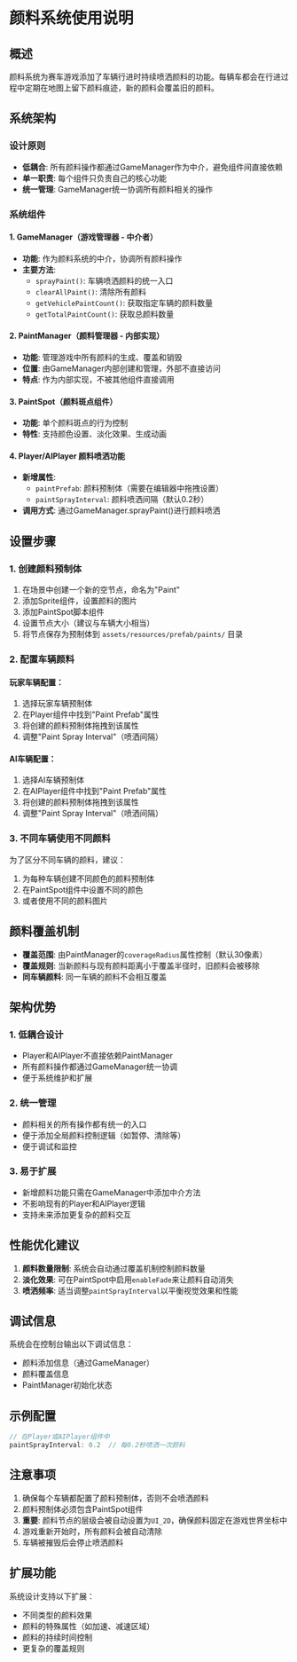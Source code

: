 # 颜料系统使用说明

## 概述

颜料系统为赛车游戏添加了车辆行进时持续喷洒颜料的功能。每辆车都会在行进过程中定期在地图上留下颜料痕迹，新的颜料会覆盖旧的颜料。

## 系统架构

### 设计原则
- **低耦合**: 所有颜料操作都通过GameManager作为中介，避免组件间直接依赖
- **单一职责**: 每个组件只负责自己的核心功能
- **统一管理**: GameManager统一协调所有颜料相关的操作

### 系统组件

#### 1. GameManager（游戏管理器 - 中介者）
- **功能**: 作为颜料系统的中介，协调所有颜料操作
- **主要方法**:
  - `sprayPaint()`: 车辆喷洒颜料的统一入口
  - `clearAllPaint()`: 清除所有颜料
  - `getVehiclePaintCount()`: 获取指定车辆的颜料数量
  - `getTotalPaintCount()`: 获取总颜料数量

#### 2. PaintManager（颜料管理器 - 内部实现）
- **功能**: 管理游戏中所有颜料的生成、覆盖和销毁
- **位置**: 由GameManager内部创建和管理，外部不直接访问
- **特点**: 作为内部实现，不被其他组件直接调用

#### 3. PaintSpot（颜料斑点组件）
- **功能**: 单个颜料斑点的行为控制
- **特性**: 支持颜色设置、淡化效果、生成动画

#### 4. Player/AIPlayer 颜料喷洒功能
- **新增属性**:
  - `paintPrefab`: 颜料预制体（需要在编辑器中拖拽设置）
  - `paintSprayInterval`: 颜料喷洒间隔（默认0.2秒）
- **调用方式**: 通过GameManager.sprayPaint()进行颜料喷洒

## 设置步骤

### 1. 创建颜料预制体

1. 在场景中创建一个新的空节点，命名为"Paint"
2. 添加Sprite组件，设置颜料的图片
3. 添加PaintSpot脚本组件
4. 设置节点大小（建议与车辆大小相当）
5. 将节点保存为预制体到 `assets/resources/prefab/paints/` 目录

### 2. 配置车辆颜料

#### 玩家车辆配置：
1. 选择玩家车辆预制体
2. 在Player组件中找到"Paint Prefab"属性
3. 将创建的颜料预制体拖拽到该属性
4. 调整"Paint Spray Interval"（喷洒间隔）

#### AI车辆配置：
1. 选择AI车辆预制体
2. 在AIPlayer组件中找到"Paint Prefab"属性
3. 将创建的颜料预制体拖拽到该属性
4. 调整"Paint Spray Interval"（喷洒间隔）

### 3. 不同车辆使用不同颜料

为了区分不同车辆的颜料，建议：
1. 为每种车辆创建不同颜色的颜料预制体
2. 在PaintSpot组件中设置不同的颜色
3. 或者使用不同的颜料图片

## 颜料覆盖机制

- **覆盖范围**: 由PaintManager的`coverageRadius`属性控制（默认30像素）
- **覆盖规则**: 当新颜料与现有颜料距离小于覆盖半径时，旧颜料会被移除
- **同车辆颜料**: 同一车辆的颜料不会相互覆盖

## 架构优势

### 1. 低耦合设计
- Player和AIPlayer不直接依赖PaintManager
- 所有颜料操作都通过GameManager统一协调
- 便于系统维护和扩展

### 2. 统一管理
- 颜料相关的所有操作都有统一的入口
- 便于添加全局颜料控制逻辑（如暂停、清除等）
- 便于调试和监控

### 3. 易于扩展
- 新增颜料功能只需在GameManager中添加中介方法
- 不影响现有的Player和AIPlayer逻辑
- 支持未来添加更复杂的颜料交互

## 性能优化建议

1. **颜料数量限制**: 系统会自动通过覆盖机制控制颜料数量
2. **淡化效果**: 可在PaintSpot中启用`enableFade`来让颜料自动消失
3. **喷洒频率**: 适当调整`paintSprayInterval`以平衡视觉效果和性能

## 调试信息

系统会在控制台输出以下调试信息：
- 颜料添加信息（通过GameManager）
- 颜料覆盖信息
- PaintManager初始化状态

## 示例配置

```typescript
// 在Player或AIPlayer组件中
paintSprayInterval: 0.2  // 每0.2秒喷洒一次颜料
```

## 注意事项

1. 确保每个车辆都配置了颜料预制体，否则不会喷洒颜料
2. 颜料预制体必须包含PaintSpot组件
3. **重要**: 颜料节点的层级会被自动设置为`UI_2D`，确保颜料固定在游戏世界坐标中
4. 游戏重新开始时，所有颜料会被自动清除
5. 车辆被摧毁后会停止喷洒颜料

## 扩展功能

系统设计支持以下扩展：
- 不同类型的颜料效果
- 颜料的特殊属性（如加速、减速区域）
- 颜料的持续时间控制
- 更复杂的覆盖规则
